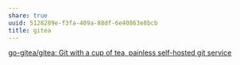 ```yaml
---
share: true
uuid: 5128289e-f3fa-409a-88df-6e40863e8bcb
title: gitea
---
```

[go-gitea/gitea: Git with a cup of tea, painless self-hosted git service](https://github.com/go-gitea/gitea)